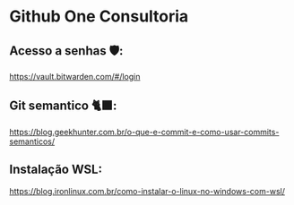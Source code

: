 # Github One Consultoria 

## Acesso a senhas 🛡:
https://vault.bitwarden.com/#/login

## Git semantico 🐈‍⬛:
https://blog.geekhunter.com.br/o-que-e-commit-e-como-usar-commits-semanticos/

## Instalação WSL:
https://blog.ironlinux.com.br/como-instalar-o-linux-no-windows-com-wsl/


